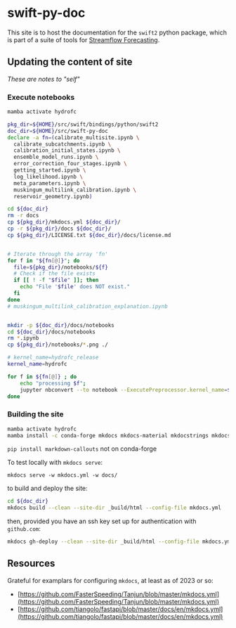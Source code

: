 # swift-py-doc

This site is to host the documentation for the `swift2` python package, which is part of a suite of tools for [Streamflow Forecasting](https://csiro-hydroinformatics.github.io/streamflow-forecasting-tools-onboard/).

## Updating the content of site

_These are notes to "self"_

### Execute notebooks

```bash
mamba activate hydrofc

pkg_dir=${HOME}/src/swift/bindings/python/swift2
doc_dir=${HOME}/src/swift-py-doc
declare -a fn=(calibrate_multisite.ipynb \
  calibrate_subcatchments.ipynb \
  calibration_initial_states.ipynb \
  ensemble_model_runs.ipynb \
  error_correction_four_stages.ipynb \
  getting_started.ipynb \
  log_likelihood.ipynb \
  meta_parameters.ipynb \
  muskingum_multilink_calibration.ipynb \
  reservoir_geometry.ipynb)

cd ${doc_dir}
rm -r docs
cp ${pkg_dir}/mkdocs.yml ${doc_dir}/
cp -r ${pkg_dir}/docs ${doc_dir}/
cp ${pkg_dir}/LICENSE.txt ${doc_dir}/docs/license.md


# Iterate through the array 'fn'
for f in "${fn[@]}"; do
  file=${pkg_dir}/notebooks/${f}
  # Check if the file exists
  if [[ ! -f "$file" ]]; then
    echo "File '$file' does NOT exist."
  fi
done
# muskingum_multilink_calibration_explanation.ipynb


mkdir -p ${doc_dir}/docs/notebooks
cd ${doc_dir}/docs/notebooks
rm *.ipynb
cp ${pkg_dir}/notebooks/*.png ./

# kernel_name=hydrofc_release
kernel_name=hydrofc

for f in ${fn[@]} ; do
    echo "processing $f";
    jupyter nbconvert --to notebook --ExecutePreprocessor.kernel_name=${kernel_name} --execute ${pkg_dir}/notebooks/${f} --output-dir=./
done
```

### Building the site

```sh
mamba activate hydrofc
mamba install -c conda-forge mkdocs mkdocs-material mkdocstrings mkdocs-material-extensions mkdocs-jupyter mkdocstrings-python 
```

`pip install markdown-callouts`  not on conda-forge

To test locally with `mkdocs serve`:

`mkdocs serve -w mkdocs.yml -w docs/`

to build and deploy the site:

```bash
cd ${doc_dir}
mkdocs build --clean --site-dir _build/html --config-file mkdocs.yml
```

then, provided you have an ssh key set up for authentication with `github.com`:

```sh
mkdocs gh-deploy --clean --site-dir _build/html --config-file mkdocs.yml
```

## Resources

Grateful for examplars for configuring `mkdocs`, at least as of 2023 or so:

* [https://github.com/FasterSpeeding/Tanjun/blob/master/mkdocs.yml](https://github.com/FasterSpeeding/Tanjun/blob/master/mkdocs.yml)
* [https://github.com/tiangolo/fastapi/blob/master/docs/en/mkdocs.yml](https://github.com/tiangolo/fastapi/blob/master/docs/en/mkdocs.yml)
